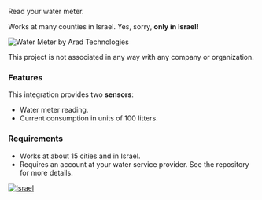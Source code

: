 Read your water meter.

Works at many counties in Israel. Yes, sorry, **only in Israel!**

![Water Meter by Arad Technologies](https://user-images.githubusercontent.com/255973/87365347-ab607d00-c57e-11ea-9440-19e7805cf9ac.png "Water Meter by Arad Technologies")

This project is not associated in any way with any company or organization.

### Features
This integration provides two **sensors**:
  - Water meter reading.
  - Current consumption in units of 100 litters.

### Requirements
- Works at about 15 cities and in Israel.
- Requires an account at your water service provider.
See the repository for more details.

[![Israel](https://raw.githubusercontent.com/hjnilsson/country-flags/master/png250px/il.png "Water Meter by Arad Technologies")](https://arad.co.il/products/residential/ "Israel Flag")
